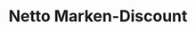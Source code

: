 ---
title: "Netto Marken-Discount"
url: /laudenbach/netto-marken-discount-dr-werner-freyberg-strasse/
shop: Supermarkt
---